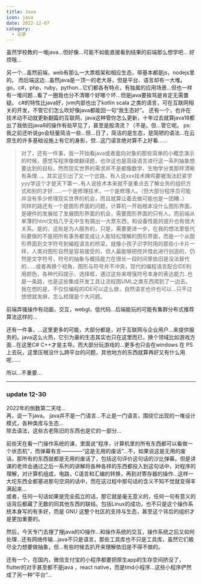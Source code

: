 ```yaml
---
title: Java
icon: java
date: 2022-12-07
category:
  - 记录
---
```


虽然学校教的一堆java...但好像...可能不如能直接看到结果的前端那么想学吧...
好烦哦...

另一个...虽然前端，web有那么一大票框架和相应生态，带基本都是js，nodejs里的。
而后端这边...虽然java是一顶一的老大哥，但是平台、语言却有一大堆。
go，c#，php，ruby，python...它们都各有特点，有独属的应用场景...但也一样有一堆问题...看了一圈我也分不清哪个好哪个坏...但是java要挨骂是肯定无需置疑。
c#的特性比java好，jvm内部也出了kotlin scala 之类的语言，可在互联网相关的开发，不管它们怎么吹好像java都能回一句“我生态好”。
还有一个，也许在技术动不动就更新翻篇的互联网，java这种管你怎么更新，十年过去就算java18都出了我依旧java8的操作有些罕见了，甚至是股清流？（不是。但...管它呢。
ps:我之前还听说go会轻量简洁一些...但...日了，简洁的是生态，是简陋的语法...在云原生的许多基础设施上有它的身影，但...这门语言绝对算不上好看......

>对了，还有一件事，我一开始看java或者面向对象的那些简单的小概念演示的时候，感觉写程序像做翻译题，也许这也是高级语言进行这一系列抽象想要达到的目标，然而现实世界的需求并不是都像数学、生物学分类那样清晰有条理...。其实这引出了又一个岔路，有人说xxx技术辣鸡要被淘汰赶紧学yyy学这个才是天下第一..有人说技术本来就不是重点去了解业务的组织方式和别的才好......一个是修理技术，一个是修理人。（但大部分程序员可能并没有多少修理现实世界的机会，而且就算让着去做可能也是一团糟..）  
同样的路还有一个是图形界面的问题，计算机一开始根本没什么图形界面，是硬件的发展给了发展图形界面的机会，需要图形界面的只有人。而前端从单薄的html文档几乎无中生有搞出一大票东西，和设备性能的提升也有很大关系。是的，这些是为人服务的，只是，需要更进一步，在我的想法里低代码要做的不是把所有事务都变成让人能轻松理解的图形界面，而是一个从图形界面到文字符号到编程语言的桥梁，就像小孩子识字时用的那些小卡片一样，人类对图形自然是容易接受的，但人最能够把控并借此进行创造的，仍然是文字符号，符号的抽象与概括能力在很长一段时间里依旧是没法替代的......或者再换个视角，图形与符号并不冲突，现代的编程语言配合IDE利用颜色，各种代码提示，选择框，通过这些来增强符号本身的表达能力..也是一条路，也是这些集成开发工具让流程图UML之类东西爬到了一边去。我在想的是，不仅仅编程的IDE可以这么做，自然语言也许也可以...只不过想想就发麻，怎么梳理是个大问题。

前端弄骚操作有动画，交互，webgl，低代码...后端能玩的可能有集群分布式推荐算法这样的...

还有一件事，...这里更多的可能，大部分都是，对于互联网与企业用户...来提供服务的。java这么火热，它引为豪的生态其实也只在这里而已，换个领域比如游戏方面...在这里C# C++才是主导。而大部分玩游戏的...更多也只会在windows 在 PS 上去玩，这里压根没什么跨平台的问题，其他地方的东西就算再好又有什么用呢......

所以...不重要...

---

### update 12-30

2022年的倒数第二天哇...  
再，说一下java。
java并不是一门语言...不止是一门语言，围绕它出现的一堆设计模式，各种类库与生态...  
除去语法，这些古老陈旧的东西也是它的一部分...

前些天在看一门操作系统的课，里面说“程序，计算机里的所有东西都可以看做一个状态机”，而弹幕有言————“这是无用的废话”...不，如果说这是无用的废话，那所有的东西就都是无用的废话了，包括这句评价这句话的沙比弹幕。但是讲课的老师会通过之后一系列的讲解将各种各样的东西都投入到这句话中，对程序的理解，对计算机组成，电路，C语言和汇编的转换，再到对寄存器的操作...这样一大坨东西全都塞进那句空洞的话中，而在这过程中那句话的含义不知不觉就变得丰满起来...  
或者，任何一句话如果是完全孤立的话，那它就是毫无意义的，任何一句有意义的话背后都藏了无数的同其他东西的联结。包括Linux的成功，也不只是这个操作系统本身写的有多好，而是 GNU 这整个社区的支持与生态，甚至这个背后的组织才是更加重要的。

然后，今天专门去搜了搜java的IO操作...和操作系统的交互，操作系统之后又如何处理...还有网络传输...java不只是语言，那些工具库也不只是工具库，虽然它们极尽全力想要做抽象，但...有些时候去扒开来理解依旧是不得不做的。

还有一个，在国内，微信支付宝的小程序都要把原生app的生存空间挤没了，flutter的对手甚至都不是java ，react native，而是tmd小程序...这些小程序俨然成了另一种“平台”...
